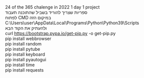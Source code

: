 24 of the 365 chalenge in 2022 1 day 1 project                                                                                                                                     
ספריות שצריך להוריד בשביל שהתוכנה תעבוד                                                                                                                                         
לפתוח CMD במיקום הזה                                                                                                                                                               
C:\Users\user\AppData\Local\Programs\Python\Python39\Scripts                                                                                                                       
ולהעתיק את הקוד הבא                                                                                                                                                               
curl https://bootstrap.pypa.io/get-pip.py -o get-pip.py                                                                                                                            
pip install webbrowser                                                                                                                                                             
pip install random                                                                                                                                                             
pip install pytube                                                                                                                                                             
pip install keyboard                                                                                                                                                             
pip install pyautogui                                                                                                                                                             
pip install time                                                                                                                                                             
pip install requests                                                                                                                                                             

